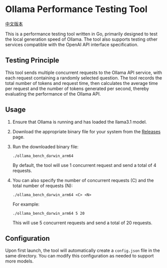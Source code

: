 # Ollama Performance Testing Tool
[中文版本](https://github.com/SECSpell/Ollama_bench/blob/main/README_zh.md)

This is a performance testing tool written in Go, primarily designed to test the local generation speed of Ollama. The tool also supports testing other services compatible with the OpenAI API interface specification.

## Testing Principle

This tool sends multiple concurrent requests to the Ollama API service, with each request containing a randomly selected question. The tool records the total number of tokens and request time, then calculates the average time per request and the number of tokens generated per second, thereby evaluating the performance of the Ollama API.

## Usage

1. Ensure that Ollama is running and has loaded the llama3.1 model.

2. Download the appropriate binary file for your system from the [Releases](https://github.com/SECSpell/Ollama_bench/releases) page.

3. Run the downloaded binary file:

   ```
   ./ollama_bench_darwin_arm64
   ```

   By default, the tool will use 1 concurrent request and send a total of 4 requests.

4. You can also specify the number of concurrent requests (C) and the total number of requests (N):

   ```
   ./ollama_bench_darwin_arm64 <C> <N>
   ```

   For example:
   ```
   ./ollama_bench_darwin_arm64 5 20
   ```
   This will use 5 concurrent requests and send a total of 20 requests.

## Configuration

Upon first launch, the tool will automatically create a `config.json` file in the same directory. You can modify this configuration as needed to support more models.